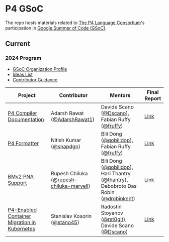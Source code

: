 # P4 GSoC

The repo hosts materials related to [The P4 Language Consortium](https://p4.org/)'s participation in [Google Summer of Code (GSoC)](https://summerofcode.withgoogle.com/).

## Current

### 2024 Program

- [GSoC Organization Profile](https://summerofcode.withgoogle.com/programs/2024/organizations/the-p4-language-consortium)
- [Ideas List](2024/ideas_list.md)
- [Contributor Guidance](2024/contributor_guidance.md)

| Project  | Contributor | Mentors | Final Report |
| -------- | ----------- | ------- | ------------ |
| [P4 Compiler Documentation] | Adarsh Rawat ([@AdarshRawat1]) | Davide Scano ([@Dscano]), Fabian Ruffy ([@fruffy]) | [Link](2024/projects/documentation/) |
| [P4 Formatter] | Nitish Kumar ([@snapdgn]) | Bili Dong ([@qobilidop]), Fabian Ruffy ([@fruffy]) | [Link](2024/projects/formatter/) |
| [BMv2 PNA Support] | Rupesh Chiluka ([@rupesh-chiluka-marvell]) | Bili Dong ([@qobilidop]), Hari Thantry ([@thantry]), Debobroto Das Robin ([@drobinkent]) | [Link](2024/projects/bmv2_pna/) |
| [P4-Enabled Container Migration in Kubernetes] | Stanislav Kosorin ([@stano45]) | Radostin Stoyanov ([@rst0git]), Davide Scano ([@Dscano]) | [Link](2024/projects/container_migration/) |

[P4 Compiler Documentation]: https://summerofcode.withgoogle.com/programs/2024/projects/u2HpJKI2
[P4 Formatter]: https://summerofcode.withgoogle.com/programs/2024/projects/TbPyjqVw
[BMv2 PNA Support]: https://summerofcode.withgoogle.com/programs/2024/projects/oEpUp1dW
[P4-Enabled Container Migration in Kubernetes]: https://summerofcode.withgoogle.com/programs/2024/projects/sYbpOJhD

[@AdarshRawat1]: https://github.com/AdarshRawat1
[@rupesh-chiluka-marvell]: https://github.com/rupesh-chiluka-marvell
[@snapdgn]: https://github.com/snapdgn
[@stano45]: https://github.com/stano45

[@drobinkent]: https://github.com/drobinkent
[@Dscano]: https://github.com/Dscano
[@fruffy]: https://github.com/fruffy
[@qobilidop]: https://github.com/qobilidop
[@rst0git]: https://github.com/rst0git
[@thantry]: https://github.com/thantry
